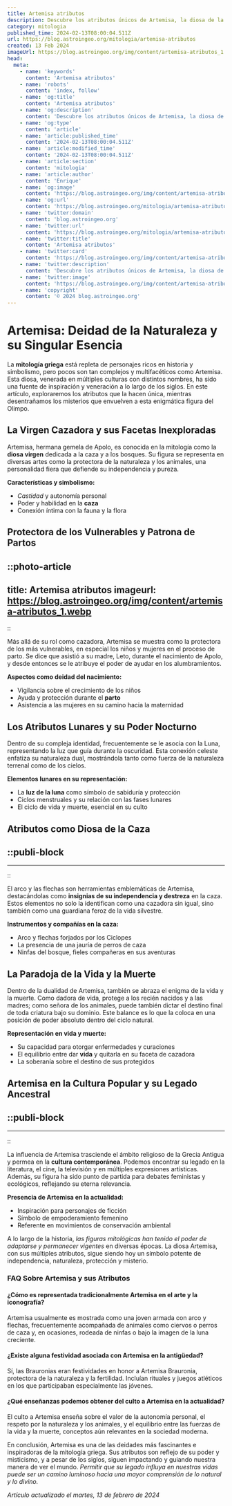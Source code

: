 ```yaml
---
title: Artemisa atributos
description: Descubre los atributos únicos de Artemisa, la diosa de la caza y protectora de la naturaleza, emblema de fuerza y libertad.
category: mitologia
published_time: 2024-02-13T08:00:04.511Z
url: https://blog.astroingeo.org/mitologia/artemisa-atributos
created: 13 Feb 2024
imageUrl: https://blog.astroingeo.org/img/content/artemisa-atributos_1.webp
head:
  meta:
    - name: 'keywords'
      content: 'Artemisa atributos'
    - name: 'robots'
      content: 'index, follow'
    - name: 'og:title'
      content: 'Artemisa atributos'
    - name: 'og:description'
      content: 'Descubre los atributos únicos de Artemisa, la diosa de la caza y protectora de la naturaleza, emblema de fuerza y libertad.'
    - name: 'og:type'
      content: 'article'
    - name: 'article:published_time'
      content: '2024-02-13T08:00:04.511Z'
    - name: 'article:modified_time'
      content: '2024-02-13T08:00:04.511Z'
    - name: 'article:section'
      content: 'mitologia'
    - name: 'article:author'
      content: 'Enrique'
    - name: 'og:image'
      content: 'https://blog.astroingeo.org/img/content/artemisa-atributos_1.webp'
    - name: 'og:url'
      content: 'https://blog.astroingeo.org/mitologia/artemisa-atributos'
    - name: 'twitter:domain'
      content: 'blog.astroingeo.org'
    - name: 'twitter:url'
      content: 'https://blog.astroingeo.org/mitologia/artemisa-atributos'
    - name: 'twitter:title'
      content: 'Artemisa atributos'
    - name: 'twitter:card'
      content: 'https://blog.astroingeo.org/img/content/artemisa-atributos_1.webp'
    - name: 'twitter:description'
      content: 'Descubre los atributos únicos de Artemisa, la diosa de la caza y protectora de la naturaleza, emblema de fuerza y libertad.'
    - name: 'twitter:image'
      content: 'https://blog.astroingeo.org/img/content/artemisa-atributos_1.webp'
    - name: 'copyright'
      content: '© 2024 blog.astroingeo.org'
---
```

# Artemisa: Deidad de la Naturaleza y su Singular Esencia

La **mitología griega** está repleta de personajes ricos en historia y simbolismo, pero pocos son tan complejos y multifacéticos como Artemisa. Esta diosa, venerada en múltiples culturas con distintos nombres, ha sido una fuente de inspiración y veneración a lo largo de los siglos. En este artículo, exploraremos los atributos que la hacen única, mientras desentrañamos los misterios que envuelven a esta enigmática figura del Olimpo.

## La Virgen Cazadora y sus Facetas Inexploradas

Artemisa, hermana gemela de Apolo, es conocida en la mitología como la **diosa virgen** dedicada a la caza y a los bosques. Su figura se representa en diversas artes como la protectora de la naturaleza y los animales, una personalidad fiera que defiende su independencia y pureza.

**Características y simbolismo:**
- *Castidad* y autonomía personal
- Poder y habilidad en la **caza**
- Conexión íntima con la fauna y la flora

## Protectora de los Vulnerables y Patrona de Partos


::photo-article
---
title: Artemisa atributos
imageurl: https://blog.astroingeo.org/img/content/artemisa-atributos_1.webp
---
::



Más allá de su rol como cazadora, Artemisa se muestra como la protectora de los más vulnerables, en especial los niños y mujeres en el proceso de parto. Se dice que asistió a su madre, Leto, durante el nacimiento de Apolo, y desde entonces se le atribuye el poder de ayudar en los alumbramientos.

**Aspectos como deidad del nacimiento:**
- Vigilancia sobre el crecimiento de los niños 
- Ayuda y protección durante el **parto**
- Asistencia a las mujeres en su camino hacia la maternidad

## Los Atributos Lunares y su Poder Nocturno

Dentro de su compleja identidad, frecuentemente se le asocia con la Luna, representando la luz que guía durante la oscuridad. Esta conexión celeste enfatiza su naturaleza dual, mostrándola tanto como fuerza de la naturaleza terrenal como de los cielos.

**Elementos lunares en su representación:**
- La **luz de la luna** como símbolo de sabiduría y protección
- Ciclos menstruales y su relación con las fases lunares
- El ciclo de vida y muerte, esencial en su culto

## Atributos como Diosa de la Caza


  ::publi-block
  ---
  ---
  ::
  
  

El arco y las flechas son herramientas emblemáticas de Artemisa, destacándolas como **insignias de su independencia y destreza** en la caza. Estos elementos no solo la identifican como una cazadora sin igual, sino también como una guardiana feroz de la vida silvestre.

**Instrumentos y compañías en la caza:**
- Arco y flechas forjados por los Ciclopes
- La presencia de una jauría de perros de caza
- Ninfas del bosque, fieles compañeras en sus aventuras

## La Paradoja de la Vida y la Muerte

Dentro de la dualidad de Artemisa, también se abraza el enigma de la vida y la muerte. Como dadora de vida, protege a los recién nacidos y a las madres; como señora de los animales, puede también dictar el destino final de toda criatura bajo su dominio. Este balance es lo que la coloca en una posición de poder absoluto dentro del ciclo natural.

**Representación en vida y muerte:**
- Su capacidad para otorgar enfermedades y curaciones
- El equilibrio entre dar **vida** y quitarla en su faceta de cazadora
- La soberanía sobre el destino de sus protegidos

## Artemisa en la Cultura Popular y su Legado Ancestral


  ::publi-block
  ---
  ---
  ::
  
  

La influencia de Artemisa trasciende el ámbito religioso de la Grecia Antigua y permea en la **cultura contemporánea**. Podemos encontrar su legado en la literatura, el cine, la televisión y en múltiples expresiones artísticas. Además, su figura ha sido punto de partida para debates feministas y ecológicos, reflejando su eterna relevancia.

**Presencia de Artemisa en la actualidad:**
- Inspiración para personajes de ficción
- Símbolo de empoderamiento femenino
- Referente en movimientos de conservación ambiental

A lo largo de la historia, *las figuras mitológicas han tenido el poder de adaptarse y permanecer vigentes* en diversas épocas. La diosa Artemisa, con sus múltiples atributos, sigue siendo hoy un símbolo potente de independencia, naturaleza, protección y misterio.

### **FAQ Sobre Artemisa y sus Atributos**

#### ¿Cómo es representada tradicionalmente Artemisa en el arte y la iconografía?
Artemisa usualmente es mostrada como una joven armada con arco y flechas, frecuentemente acompañada de animales como ciervos o perros de caza y, en ocasiones, rodeada de ninfas o bajo la imagen de la luna creciente.

#### ¿Existe alguna festividad asociada con Artemisa en la antigüedad?
Sí, las Brauronias eran festividades en honor a Artemisa Brauronia, protectora de la naturaleza y la fertilidad. Incluían rituales y juegos atléticos en los que participaban especialmente las jóvenes.

#### ¿Qué enseñanzas podemos obtener del culto a Artemisa en la actualidad?
El culto a Artemisa enseña sobre el valor de la autonomía personal, el respeto por la naturaleza y los animales, y el equilibrio entre las fuerzas de la vida y la muerte, conceptos aún relevantes en la sociedad moderna.

En conclusión, Artemisa es una de las deidades más fascinantes e inspiradoras de la mitología griega. Sus atributos son reflejo de su poder y misticismo, y a pesar de los siglos, siguen impactando y guiando nuestra manera de ver el mundo. *Permitir que su legado influya en nuestras vidas puede ser un camino luminoso hacia una mayor comprensión de lo natural y lo divino.*

_Artículo actualizado el martes, 13 de febrero de 2024_
